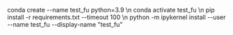 conda create --name test_fu python=3.9 \n
conda activate test_fu \n
pip install -r requirements.txt --timeout 100 \n
python -m ipykernel install --user --name test_fu --display-name "test_fu"
